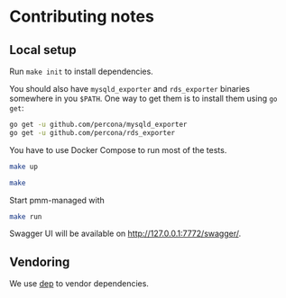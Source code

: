 # Contributing notes

## Local setup

Run `make init` to install dependencies.

You should also have `mysqld_exporter` and `rds_exporter` binaries somewhere in you `$PATH`.
One way to get them is to install them using `go get`:
```sh
go get -u github.com/percona/mysqld_exporter
go get -u github.com/percona/rds_exporter
```

You have to use Docker Compose to run most of the tests.

```sh
make up
```

```sh
make
```

Start pmm-managed with

```sh
make run
```

Swagger UI will be available on http://127.0.0.1:7772/swagger/.

## Vendoring

We use [dep](https://github.com/golang/dep) to vendor dependencies.
